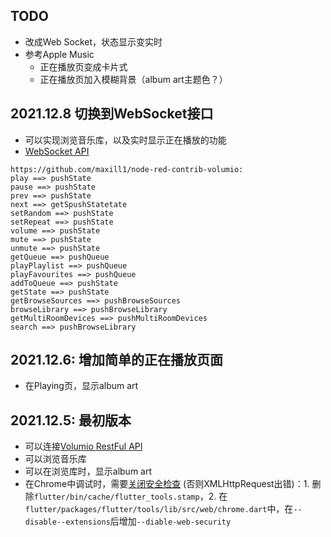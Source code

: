 ## TODO
 * 改成Web Socket，状态显示变实时
 * 参考Apple Music
   * 正在播放页变成卡片式
   * 正在播放页加入模糊背景（album art主题色？）


## 2021.12.8 切换到WebSocket接口
 * 可以实现浏览音乐库，以及实时显示正在播放的功能
 * [WebSocket API](https://volumio.github.io/docs/API/WebSocket_APIs.html)
 ```
https://github.com/maxill1/node-red-contrib-volumio: 
play ==> pushState
pause ==> pushState
prev ==> pushState
next ==> getSpushStatetate
setRandom ==> pushState
setRepeat ==> pushState
volume ==> pushState
mute ==> pushState
unmute ==> pushState
getQueue ==> pushQueue
playPlaylist ==> pushQueue
playFavourites ==> pushQueue
addToQueue ==> pushState
getState ==> pushState
getBrowseSources ==> pushBrowseSources
browseLibrary ==> pushBrowseLibrary
getMultiRoomDevices ==> pushMultiRoomDevices
search ==> pushBrowseLibrary
 ```

## 2021.12.6: 增加简单的正在播放页面
 * 在Playing页，显示album art

## 2021.12.5: 最初版本
 * 可以连接[Volumio RestFul API](https://volumio.github.io/docs/API/REST_API.html)
 * 可以浏览音乐库
 * 可以在浏览库时，显示album art
 * 在Chrome中调试时，需要[关闭安全检查](https://stackoverflow.com/questions/65630743/how-to-solve-flutter-web-api-cors-error-only-with-dart-code/66879350#66879350) (否则XMLHttpRequest出错)：1. 删除`flutter/bin/cache/flutter_tools.stamp`，2. 在`flutter/packages/flutter/tools/lib/src/web/chrome.dart`中，在`--disable--extensions`后增加`--diable-web-security`
